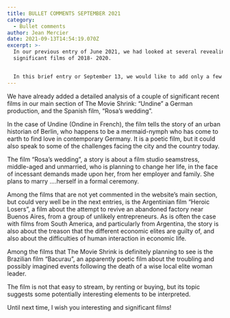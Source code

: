 ```yaml
---
title: BULLET COMMENTS SEPTEMBER 2021
category:
  - Bullet comments
author: Jean Mercier
date: 2021-09-13T14:54:19.070Z
excerpt: >-
  In our previous entry of June 2021, we had looked at several revealing and
  significant films of 2018- 2020.


  In this brief entry or September 13, we would like to add only a few comments on recent films of the summer of 2021, some of which we will come back to later in the fall.
---
```

We have already added a detailed analysis of a couple of significant recent films in our main section of The Movie Shrink: “Undine” a German production, and the Spanish film, “Rosa’s wedding”.

In the case of Undine (Ondine in French), the film tells the story of an urban historian of Berlin, who happens to be a mermaid-nymph who has come to earth to find love in contemporary Germany. It is a poetic film, but it could also speak to some of the challenges facing the city and the country today.

The film “Rosa’s wedding”, a story is about a film studio seamstress, middle-aged and unmarried, who is planning to change her life, in the face of incessant demands made upon her, from her employer and family. She plans to marry ….herself in a formal ceremony.

Among the films that are not yet commented in the website’s main section, but could very well be in the next entries, is the Argentinian film “Heroic Losers”, a film about the attempt to revive an abandoned factory near Buenos Aires, from a group of unlikely entrepreneurs. As is often the case with films from South America, and particularly from Argentina, the story is also about the treason that the different economic elites are guilty of, and also about the difficulties of human interaction in economic life.

Among the films that The Movie Shrink is definitely planning to see is the Brazilian film “Bacurau”, an apparently poetic film about the troubling and possibly imagined events following the death of a wise local elite woman leader.

The film is not that easy to stream, by renting or buying, but its topic suggests some potentially interesting elements to be interpreted.

Until next time, I wish you interesting and significant films!